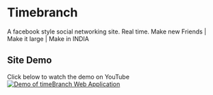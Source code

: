 # Timebranch
A facebook style social networking site. Real time. Make new Friends | Make it large | Make in INDIA
## Site Demo
Click below to watch the demo on YouTube
[![Demo of timeBranch Web Application](https://cloud.githubusercontent.com/assets/12299906/13550442/baaed7f6-e343-11e5-830b-f865804eef79.png)](http://www.youtube.com/watch?v=FX-kZTB8lZQ)
